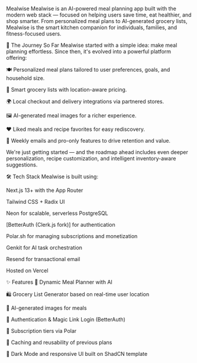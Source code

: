 Mealwise
Mealwise is an AI-powered meal planning app built with the modern web stack — focused on helping users save time, eat healthier, and shop smarter. From personalized meal plans to AI-generated grocery lists, Mealwise is the smart kitchen companion for individuals, families, and fitness-focused users.

🚀 The Journey So Far
Mealwise started with a simple idea: make meal planning effortless. Since then, it's evolved into a powerful platform offering:

🍽️ Personalized meal plans tailored to user preferences, goals, and household size.

🛒 Smart grocery lists with location-aware pricing.

🌍 Local checkout and delivery integrations via partnered stores.

🖼️ AI-generated meal images for a richer experience.

❤️ Liked meals and recipe favorites for easy rediscovery.

🧠 Weekly emails and pro-only features to drive retention and value.

We're just getting started — and the roadmap ahead includes even deeper personalization, recipe customization, and intelligent inventory-aware suggestions.

🛠 Tech Stack
Mealwise is built using:

Next.js 13+ with the App Router

Tailwind CSS + Radix UI

Neon for scalable, serverless PostgreSQL

[BetterAuth (Clerk.js fork)] for authentication

Polar.sh for managing subscriptions and monetization

Genkit for AI task orchestration

Resend for transactional email

Hosted on Vercel

✨ Features
📆 Dynamic Meal Planner with AI

🛍️ Grocery List Generator based on real-time user location

📸 AI-generated images for meals

🔐 Authentication & Magic Link Login (BetterAuth)

🧾 Subscription tiers via Polar

🧠 Caching and reusability of previous plans

🎨 Dark Mode and responsive UI built on ShadCN template